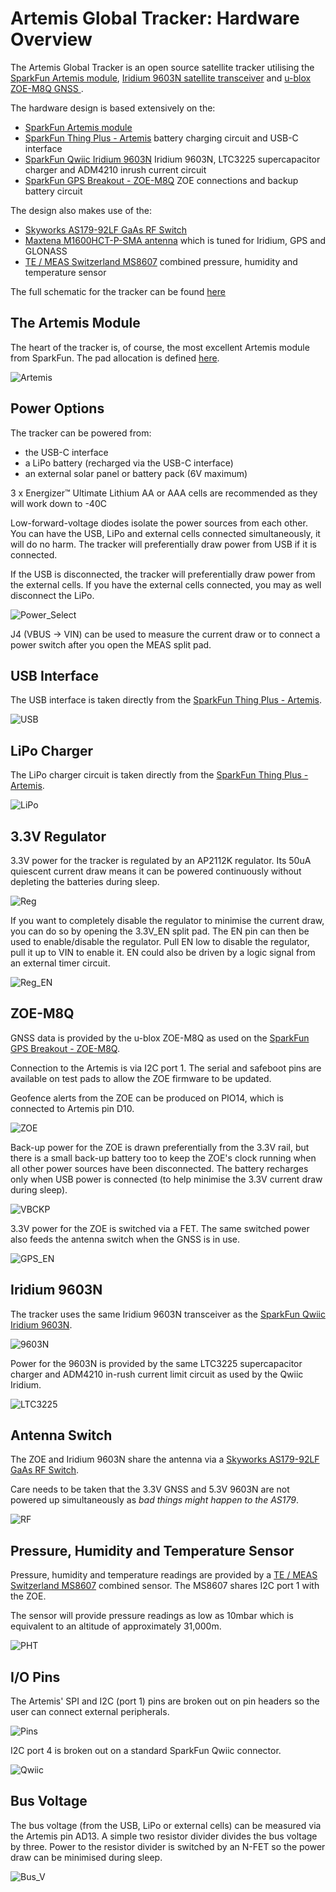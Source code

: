 # Artemis Global Tracker: Hardware Overview

The Artemis Global Tracker is an open source satellite tracker utilising the [SparkFun Artemis module](https://www.sparkfun.com/products/15484),
[Iridium 9603N satellite transceiver](https://www.iridium.com/products/iridium-9603/) and [u-blox ZOE-M8Q GNSS
](https://www.u-blox.com/en/product/zoe-m8-series).

The hardware design is based extensively on the:
- [SparkFun Artemis module](https://www.sparkfun.com/products/15484)
- [SparkFun Thing Plus - Artemis](https://www.sparkfun.com/products/15574) battery charging circuit and USB-C interface
- [SparkFun Qwiic Iridium 9603N](https://www.sparkfun.com/products/16394) Iridium 9603N, LTC3225 supercapacitor charger and ADM4210 inrush current circuit
- [SparkFun GPS Breakout - ZOE-M8Q](https://www.sparkfun.com/products/15193) ZOE connections and backup battery circuit

The design also makes use of the:
- [Skyworks AS179-92LF GaAs RF Switch](https://www.skyworksinc.com/products/switches/as179-92lf)
- [Maxtena M1600HCT-P-SMA antenna](https://www.maxtena.com/products/f-gps/m1600hct-p-sma/) which is tuned for Iridium, GPS and GLONASS
- [TE / MEAS Switzerland MS8607](https://www.te.com/usa-en/product-CAT-BLPS0018.html) combined pressure, humidity and temperature sensor

The full schematic for the tracker can be found [here](../../Hardware/Schematic.pdf)

## The Artemis Module

The heart of the tracker is, of course, the most excellent Artemis module from SparkFun. The pad allocation is defined [here](../Hardware_Overview/ARTEMIS_PINS.md).

![Artemis](../../img/Artemis.JPG)

## Power Options

The tracker can be powered from:
- the USB-C interface
- a LiPo battery (recharged via the USB-C interface)
- an external solar panel or battery pack (6V maximum)

3 x Energizer&trade; Ultimate Lithium AA or AAA cells are recommended as they will work down to -40C

Low-forward-voltage diodes isolate the power sources from each other. You can have the USB, LiPo and external cells connected simultaneously, it will do no harm.
The tracker will preferentially draw power from USB if it is connected.

If the USB is disconnected, the tracker will preferentially draw power from the external cells. If you have the external cells connected, you may as well disconnect the LiPo.

![Power_Select](../../img/Power_Select.JPG)

J4 (VBUS -> VIN) can be used to measure the current draw or to connect a power switch after you open the MEAS split pad.

## USB Interface

The USB interface is taken directly from the [SparkFun Thing Plus - Artemis](https://www.sparkfun.com/products/15574).

![USB](../../img/USB.JPG)

## LiPo Charger

The LiPo charger circuit is taken directly from the [SparkFun Thing Plus - Artemis](https://www.sparkfun.com/products/15574).

![LiPo](../../img/LiPo.JPG)

## 3.3V Regulator

3.3V power for the tracker is regulated by an AP2112K regulator. Its 50uA quiescent current draw means it can be powered continuously without
depleting the batteries during sleep.

![Reg](../../img/Reg.JPG)

If you want to completely disable the regulator to minimise the current draw, you can do so by opening the 3.3V_EN split pad. The EN pin can then be used to enable/disable the regulator.
Pull EN low to disable the regulator, pull it up to VIN to enable it. EN could also be driven by a logic signal from an external timer circuit.

![Reg_EN](../../img/Reg_EN.JPG)

## ZOE-M8Q

GNSS data is provided by the u-blox ZOE-M8Q as used on the [SparkFun GPS Breakout - ZOE-M8Q](https://www.sparkfun.com/products/15193).

Connection to the Artemis is via I2C port 1. The serial and safeboot pins are available on test pads to allow the ZOE firmware to be updated.

Geofence alerts from the ZOE can be produced on PIO14, which is connected to Artemis pin D10.

![ZOE](../../img/ZOE.JPG)

Back-up power for the ZOE is drawn preferentially from the 3.3V rail, but there is a small back-up battery too to keep the ZOE's clock running
when all other power sources have been disconnected. The battery recharges only when USB power is connected (to help minimise the 3.3V current
draw during sleep).

![VBCKP](../../img/VBCKP.JPG)

3.3V power for the ZOE is switched via a FET. The same switched power also feeds the antenna switch when the GNSS is in use.

![GPS_EN](../../img/GPS_EN.JPG)

## Iridium 9603N

The tracker uses the same Iridium 9603N transceiver as the [SparkFun Qwiic Iridium 9603N](https://www.sparkfun.com/products/16394).

![9603N](../../img/9603N.JPG)

Power for the 9603N is provided by the same LTC3225 supercapacitor charger and ADM4210 in-rush current limit circuit as used by the Qwiic Iridium.

![LTC3225](../../img/LTC3225.JPG)

## Antenna Switch

The ZOE and Iridium 9603N share the antenna via a [Skyworks AS179-92LF GaAs RF Switch](https://www.skyworksinc.com/products/switches/as179-92lf).

Care needs to be taken that the 3.3V GNSS and 5.3V 9603N are not powered up simultaneously as _bad things might happen to the AS179_.

![RF](../../img/RF.JPG)

## Pressure, Humidity and Temperature Sensor

Pressure, humidity and temperature readings are provided by a [TE / MEAS Switzerland MS8607](https://www.te.com/usa-en/product-CAT-BLPS0018.html) combined sensor.
The MS8607 shares I2C port 1 with the ZOE.

The sensor will provide pressure readings as low as 10mbar which is equivalent to an altitude of approximately 31,000m.

![PHT](../../img/PHT.JPG)

## I/O Pins

The Artemis' SPI and I2C (port 1) pins are broken out on pin headers so the user can connect external peripherals.

![Pins](../../img/Pins.JPG)

I2C port 4 is broken out on a standard SparkFun Qwiic connector.

![Qwiic](../../img/Qwiic.JPG)

## Bus Voltage

The bus voltage (from the USB, LiPo or external cells) can be measured via the Artemis pin AD13. A simple two resistor divider divides the bus voltage by three.
Power to the resistor divider is switched by an N-FET so the power draw can be minimised during sleep.

![Bus_V](../../img/Bus_V.JPG)

